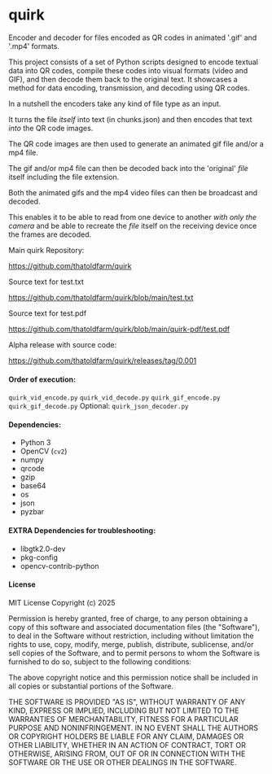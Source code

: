 # quirk
Encoder and decoder for files encoded as QR codes in animated '.gif' and '.mp4' formats.

This project consists of a set of Python scripts designed to encode textual data into QR codes, compile these codes into visual formats (video and GIF), and then decode them back to the original text. It showcases a method for data encoding, transmission, and decoding using QR codes.

In a nutshell the encoders take any kind of file type as an input.

It turns the file *itself* into text (in chunks.json) and then encodes that text *into* the QR code images.

The QR code images are then used to generate an animated gif file and/or a mp4 file.

The gif and/or mp4 file can then be decoded back into the 'original' *file* itself including the file extension.

Both the animated gifs and the mp4 video files can then be broadcast and decoded.

This enables it to be able to read from one device to another *with only the camera* and be able to recreate the *file* itself on the receiving device once the frames are decoded.

Main quirk Repository:

https://github.com/thatoldfarm/quirk

Source text for test.txt

https://github.com/thatoldfarm/quirk/blob/main/test.txt

Source text for test.pdf

https://github.com/thatoldfarm/quirk/blob/main/quirk-pdf/test.pdf

Alpha release with source code:

https://github.com/thatoldfarm/quirk/releases/tag/0.001

#### Order of execution:

`
quirk_vid_encode.py
`
`
quirk_vid_decode.py
`
`
quirk_gif_encode.py
`
`
quirk_gif_decode.py
`
Optional:
`
quirk_json_decoder.py
`

#### Dependencies:
- Python 3
- OpenCV (`cv2`)
- numpy
- qrcode
- gzip
- base64
- os
- json
- pyzbar


#### EXTRA Dependencies for troubleshooting:
- libgtk2.0-dev
- pkg-config
- opencv-contrib-python


#### License

MIT License
Copyright (c) 2025

Permission is hereby granted, free of charge, to any person obtaining a copy of this software and associated documentation files (the "Software"), to deal in the Software without restriction, including without limitation the rights to use, copy, modify, merge, publish, distribute, sublicense, and/or sell copies of the Software, and to permit persons to whom the Software is furnished to do so, subject to the following conditions:

The above copyright notice and this permission notice shall be included in all copies or substantial portions of the Software.

THE SOFTWARE IS PROVIDED "AS IS", WITHOUT WARRANTY OF ANY KIND, EXPRESS OR IMPLIED, INCLUDING BUT NOT LIMITED TO THE WARRANTIES OF MERCHANTABILITY, FITNESS FOR A PARTICULAR PURPOSE AND NONINFRINGEMENT. IN NO EVENT SHALL THE AUTHORS OR COPYRIGHT HOLDERS BE LIABLE FOR ANY CLAIM, DAMAGES OR OTHER LIABILITY, WHETHER IN AN ACTION OF CONTRACT, TORT OR OTHERWISE, ARISING FROM, OUT OF OR IN CONNECTION WITH THE SOFTWARE OR THE USE OR OTHER DEALINGS IN THE SOFTWARE.
